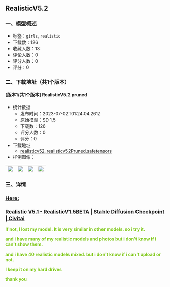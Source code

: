 ## RealisticV5.2
### 一、模型概述

- 标签：`girls`, `realistic`
- 下载数：126
- 收藏人数：13
- 评论人数：0
- 评分人数：0
- 评分：0

### 二、下载地址（共1个版本）

#### [版本1/共1个版本] RealisticV5.2 pruned

- 统计数据
  - 发布时间：2023-07-02T01:24:04.261Z
  - 原始模型：SD 1.5
  - 下载数：126
  - 评分人数：0
  - 评分：0
- 下载地址
  - [realisticv52_realisticv52Pruned.safetensors](https://civitai.com/api/download/models/108329)
- 样例图像：

| <img src="https://image.civitai.com/xG1nkqKTMzGDvpLrqFT7WA/d88afcf7-9c41-4239-b988-aed2f14331be/width=450/1365403.jpeg" /> | <img src="https://image.civitai.com/xG1nkqKTMzGDvpLrqFT7WA/32217924-7be5-455f-b5e9-99eee0f8f566/width=450/1365283.jpeg" /> | <img src="https://image.civitai.com/xG1nkqKTMzGDvpLrqFT7WA/3810a04e-c7be-479c-9abd-eeb45039e566/width=450/1365286.jpeg" /> | <img src="https://image.civitai.com/xG1nkqKTMzGDvpLrqFT7WA/f1967cc2-3da8-4ea4-8b7f-386e7eb5db5b/width=450/1365306.jpeg" /> |
| ---- | ---- | ---- | ---- |


### 三、详情
<h3 id="heading-15"><a target="_blank" rel="ugc" href="https://civitai.com/models/93366/realistic-v51">Here:</a></h3><h3 id="heading-16"><a target="_blank" rel="ugc" href="https://civitai.com/models/93366/realistic-v51">Realistic V5.1 - RealisticV1.5BETA | Stable Diffusion Checkpoint | Civitai</a></h3><p><strong><span style="color:#82c91e">If not, I lost my model. It is very similar in other models. so i try it.</span></strong></p><p><strong><span style="color:#82c91e">and i have many of my realistic models and photos but i don't know if i can't show them.</span></strong></p><p><strong><span style="color:#82c91e">and i have 40 realistic models mixed. but i don't know if i can't upload or not.</span></strong></p><p><strong><span style="color:#82c91e">I keep it on my hard drives</span></strong></p><p><strong><span style="color:#82c91e">thank you</span></strong></p>